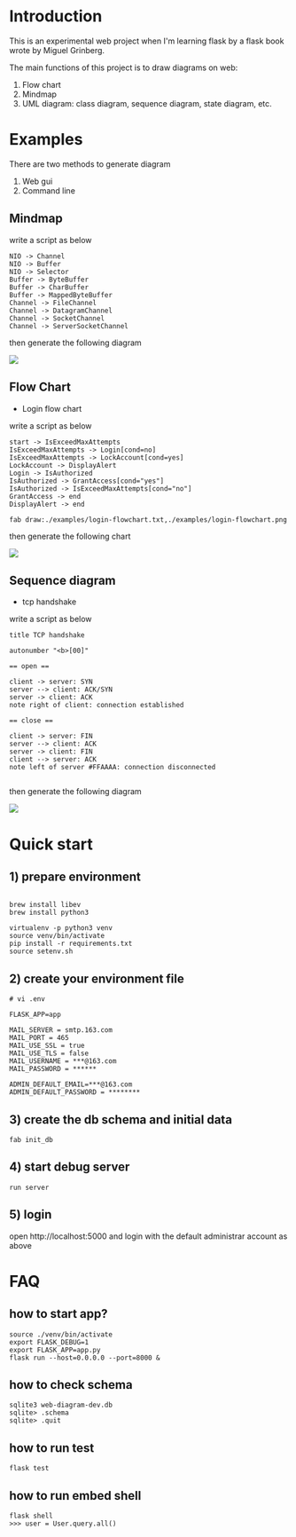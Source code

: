 # Introduction

This is an experimental web project when I'm learning flask by a flask book wrote by Miguel Grinberg.

The main functions of this project is to draw diagrams on web:

1. Flow chart
2. Mindmap
3. UML diagram: class diagram, sequence diagram, state diagram, etc.

# Examples
There are two methods to generate diagram 

1) Web gui
2) Command line

## Mindmap
write a script as below

```
NIO -> Channel
NIO -> Buffer
NIO -> Selector
Buffer -> ByteBuffer
Buffer -> CharBuffer
Buffer -> MappedByteBuffer
Channel -> FileChannel
Channel -> DatagramChannel
Channel -> SocketChannel
Channel -> ServerSocketChannel

```

then generate the following diagram

![](examples/nio-mindmap.png)



## Flow Chart
* Login flow chart

write a script as below

```
start -> IsExceedMaxAttempts
IsExceedMaxAttempts -> Login[cond=no]
IsExceedMaxAttempts -> LockAccount[cond=yes]
LockAccount -> DisplayAlert
Login -> IsAuthorized
IsAuthorized -> GrantAccess[cond="yes"]
IsAuthorized -> IsExceedMaxAttempts[cond="no"]
GrantAccess -> end
DisplayAlert -> end
```

```shell script
fab draw:./examples/login-flowchart.txt,./examples/login-flowchart.png
```

then generate the following chart

![](./examples/login-flowchart.png)

## Sequence diagram

* tcp handshake

write a script as below

```
title TCP handshake

autonumber "<b>[00]"

== open ==

client -> server: SYN
server --> client: ACK/SYN
server -> client: ACK
note right of client: connection established

== close ==

client -> server: FIN
server --> client: ACK
server -> client: FIN
client --> server: ACK
note left of server #FFAAAA: connection disconnected


```

then generate the following diagram

![](./examples/tcp-handshake.png)


# Quick start
## 1) prepare environment

```

brew install libev
brew install python3

virtualenv -p python3 venv
source venv/bin/activate
pip install -r requirements.txt
source setenv.sh
```

## 2) create your environment file

```
# vi .env

FLASK_APP=app

MAIL_SERVER = smtp.163.com
MAIL_PORT = 465
MAIL_USE_SSL = true
MAIL_USE_TLS = false
MAIL_USERNAME = ***@163.com
MAIL_PASSWORD = ******

ADMIN_DEFAULT_EMAIL=***@163.com
ADMIN_DEFAULT_PASSWORD = ********

```

## 3) create the db schema and initial data

```
fab init_db
```

## 4) start debug server

```shell script
run server
```

## 5) login 
open http://localhost:5000 and login with the default administrar account as above

# FAQ
## how to start app?

```shell script
source ./venv/bin/activate
export FLASK_DEBUG=1
export FLASK_APP=app.py
flask run --host=0.0.0.0 --port=8000 &
```
## how to check schema

```shell script
sqlite3 web-diagram-dev.db
sqlite> .schema
sqlite> .quit 
```
## how to run test

```shell script
flask test
```

## how to run embed shell

```
flask shell
>>> user = User.query.all()

```
